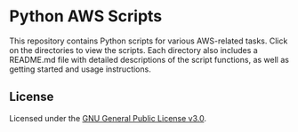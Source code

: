 # Python AWS Scripts
This repository contains Python scripts for various AWS-related tasks. Click on the directories to view the scripts. Each directory also includes a README.md file with detailed descriptions of the script functions, as well as getting started and usage instructions.

## License
Licensed under the [GNU General Public License v3.0](./LICENSE).
